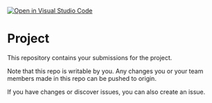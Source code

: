 [![Open in Visual Studio Code](https://classroom.github.com/assets/open-in-vscode-718a45dd9cf7e7f842a935f5ebbe5719a5e09af4491e668f4dbf3b35d5cca122.svg)](https://classroom.github.com/online_ide?assignment_repo_id=11679466&assignment_repo_type=AssignmentRepo)

# Project

This repository contains your submissions for the project.

Note that this repo is writable by you. Any changes you or your team members made in this repo can be pushed to origin.

If you have changes or discover issues, you can also create an issue.
